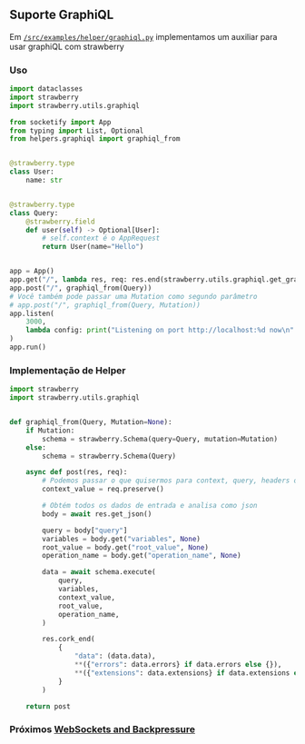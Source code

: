 ## Suporte GraphiQL
Em [`/src/examples/helper/graphiql.py`](https://github.com/cirospaciari/socketify.py/blob/main/examples/graphiql.py) implementamos um auxiliar para usar graphiQL com strawberry

### Uso
```python
import dataclasses
import strawberry
import strawberry.utils.graphiql

from socketify import App
from typing import List, Optional
from helpers.graphiql import graphiql_from


@strawberry.type
class User:
    name: str


@strawberry.type
class Query:
    @strawberry.field
    def user(self) -> Optional[User]:
        # self.context é o AppRequest
        return User(name="Hello")


app = App()
app.get("/", lambda res, req: res.end(strawberry.utils.graphiql.get_graphiql_html()))
app.post("/", graphiql_from(Query))
# Você também pode passar uma Mutation como segundo parâmetro
# app.post("/", graphiql_from(Query, Mutation))
app.listen(
    3000,
    lambda config: print("Listening on port http://localhost:%d now\n" % config.port),
)
app.run()
```

### Implementação de Helper

```python
import strawberry
import strawberry.utils.graphiql


def graphiql_from(Query, Mutation=None):
    if Mutation:
        schema = strawberry.Schema(query=Query, mutation=Mutation)
    else:
        schema = strawberry.Schema(Query)

    async def post(res, req):
        # Podemos passar o que quisermos para context, query, headers ou params, cookies etc 
        context_value = req.preserve()

        # Obtém todos os dados de entrada e analisa como json
        body = await res.get_json()

        query = body["query"]
        variables = body.get("variables", None)
        root_value = body.get("root_value", None)
        operation_name = body.get("operation_name", None)

        data = await schema.execute(
            query,
            variables,
            context_value,
            root_value,
            operation_name,
        )

        res.cork_end(
            {
                "data": (data.data),
                **({"errors": data.errors} if data.errors else {}),
                **({"extensions": data.extensions} if data.extensions else {}),
            }
        )

    return post

```

### Próximos [WebSockets and Backpressure](websockets-backpressure.md)